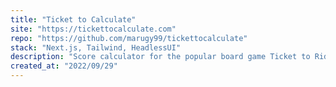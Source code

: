 ```yaml
---
title: "Ticket to Calculate"
site: "https://tickettocalculate.com"
repo: "https://github.com/marugy99/tickettocalculate"
stack: "Next.js, Tailwind, HeadlessUI"
description: "Score calculator for the popular board game Ticket to Ride. It allows you to calculate train routes, stations, add destination cards and points for the longest path."
created_at: "2022/09/29"
---
```

